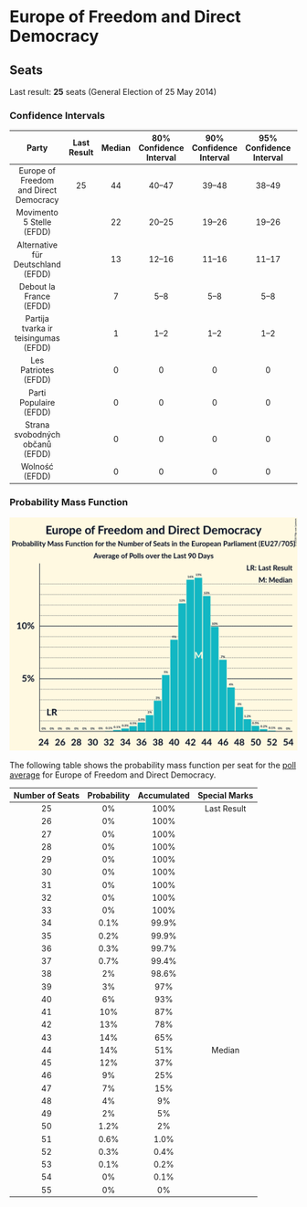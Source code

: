 # Europe of Freedom and Direct Democracy

## Seats

Last result: **25** seats (General Election of 25 May 2014)

### Confidence Intervals

| Party | Last Result | Median | 80% Confidence Interval | 90% Confidence Interval | 95% Confidence Interval | 99% Confidence Interval |
|:-----:|:-----------:|:------:|:-----------------------:|:-----------------------:|:-----------------------:|:-----------------------:|
| Europe of Freedom and Direct Democracy | 25 | 44 | 40–47 | 39–48 | 38–49 | 36–51 |
| Movimento 5 Stelle (EFDD) | | 22 | 20–25 | 19–26 | 19–26 | 18–28 |
| Alternative für Deutschland (EFDD) | | 13 | 12–16 | 11–16 | 11–17 | 10–19 |
| Debout la France (EFDD) | | 7 | 5–8 | 5–8 | 5–8 | 0–11 |
| Partija tvarka ir teisingumas (EFDD) | | 1 | 1–2 | 1–2 | 1–2 | 1–2 |
| Les Patriotes (EFDD) | | 0 | 0 | 0 | 0 | 0 |
| Parti Populaire (EFDD) | | 0 | 0 | 0 | 0 | 0 |
| Strana svobodných občanů (EFDD) | | 0 | 0 | 0 | 0 | 0 |
| Wolność (EFDD) | | 0 | 0 | 0 | 0 | 0 |

### Probability Mass Function

![Graph with seats probability mass function not yet produced](average-seats-pmf-europeoffreedomanddirectdemocracy.png "Seats Probability Mass Function")

The following table shows the probability mass function per seat for the [poll average](average.html) for Europe of Freedom and Direct Democracy.

| Number of Seats | Probability | Accumulated | Special Marks |
|:---------------:|:-----------:|:-----------:|:-------------:|
| 25 | 0% | 100% | Last Result |
| 26 | 0% | 100% |  |
| 27 | 0% | 100% |  |
| 28 | 0% | 100% |  |
| 29 | 0% | 100% |  |
| 30 | 0% | 100% |  |
| 31 | 0% | 100% |  |
| 32 | 0% | 100% |  |
| 33 | 0% | 100% |  |
| 34 | 0.1% | 99.9% |  |
| 35 | 0.2% | 99.9% |  |
| 36 | 0.3% | 99.7% |  |
| 37 | 0.7% | 99.4% |  |
| 38 | 2% | 98.6% |  |
| 39 | 3% | 97% |  |
| 40 | 6% | 93% |  |
| 41 | 10% | 87% |  |
| 42 | 13% | 78% |  |
| 43 | 14% | 65% |  |
| 44 | 14% | 51% | Median |
| 45 | 12% | 37% |  |
| 46 | 9% | 25% |  |
| 47 | 7% | 15% |  |
| 48 | 4% | 9% |  |
| 49 | 2% | 5% |  |
| 50 | 1.2% | 2% |  |
| 51 | 0.6% | 1.0% |  |
| 52 | 0.3% | 0.4% |  |
| 53 | 0.1% | 0.2% |  |
| 54 | 0% | 0.1% |  |
| 55 | 0% | 0% |  |


